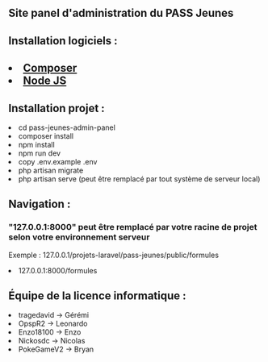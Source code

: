 ## Site panel d'administration du PASS Jeunes

<h2>Installation logiciels :<h2>
<li><a href="https://getcomposer.org/" target="_blank">Composer</a></li>
<li><a href="https://nodejs.org/en/" target="_bank">Node JS</a></li>

<h2>Installation projet :</h2>
<li>cd pass-jeunes-admin-panel</li>
<li>composer install</li>
<li>npm install</li>
<li>npm run dev</li>
<li>copy .env.example .env</li>
<li>php artisan migrate</li>
<li>php artisan serve (peut être remplacé par tout système de serveur local)</li>

<h2>Navigation :</h2>
<h3>"127.0.0.1:8000" peut être remplacé par votre racine de projet selon votre environnement serveur</h3>
<p>Exemple : 127.0.0.1/projets-laravel/pass-jeunes/public/formules</p>

<li>127.0.0.1:8000/formules</li>

<h2>Équipe de la licence informatique :</h2>

<li>tragedavid -> Gérémi</li>
<li>OpspR2 -> Leonardo</li>
<li>Enzo18100 -> Enzo</li>
<li>Nickosdc -> Nicolas</li>
<li>PokeGameV2 -> Bryan</li>